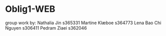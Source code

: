 # Oblig1-WEB
group work by:
Nathalia Jin
  s365331
Martine Klæboe
  s364773
Lena Bao Chi Nguyen
  s306411
Pedram Ziaei
  s362046
